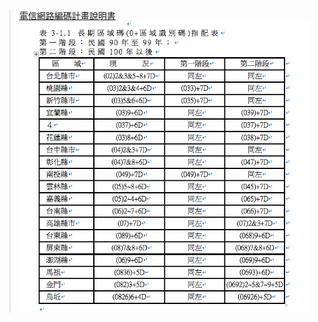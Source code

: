 > [電信網路編碼計畫說明書](http://motclaw.motc.gov.tw/wfrmDownload.aspx?ID=441&type=Law)
![](https://github.com/buddalee/demo-taiwan--home-phone-validation/blob/master/img/image.png?raw=true)
 
